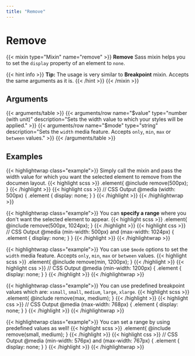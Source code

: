 ```yaml
---
title: "Remove"
---
```


# Remove

{{< mixin type="Mixin" name="remove" >}}
**Remove** Sass mixin helps you to set the `display` property of an element to `none`. 

{{< hint info >}}
**Tip:** The usage is very similar to **Breakpoint** mixin. Accepts the same arguments as it is.
{{< /hint >}}
{{< /mixin >}}

## Arguments

{{< arguments/table >}}
  {{< arguments/row name="$value" type="number (with unit)" description="Sets the width value to which your styles will be applied." >}}
  {{< arguments/row name="$mode" type="string" description="Sets the `width` media feature. Accepts `only`, `min`, `max` or `between` values." >}}
{{< /arguments/table >}}

## Examples

{{< highlightwrap class="example">}}
Simply call the mixin and pass the width value for which you want the selected element to remove from the documen layout.
{{< highlight scss >}}
.element{
  @include remove(500px);
}
{{< /highlight >}}
{{< highlight css >}}
// CSS Output
@media (width: 500px) {
  .element {
    display: none;
  }
}
{{< /highlight >}}
{{< /highlightwrap >}}

{{< highlightwrap class="example">}}
You can **specify a range** where you don't want the selected element to appear.
{{< highlight scss >}}
.element{
  @include remove(500px, 1024px);
}
{{< /highlight >}}
{{< highlight css >}}
// CSS Output
@media (min-width: 500px) and (max-width: 1024px) {
  .element {
    display: none;
  }
}
{{< /highlight >}}
{{< /highlightwrap >}}

{{< highlightwrap class="example">}}
You can use `$mode` options to set the `width` media feature. Accepts `only`, `min`, `max` or `between` values.
{{< highlight scss >}}
.element{
  @include remove(min, 1200px);
}
{{< /highlight >}}
{{< highlight css >}}
// CSS Output
@media (min-width: 1200px) {
  .element {
    display: none;
  }
}
{{< /highlight >}}
{{< /highlightwrap >}}

{{< highlightwrap class="example">}}
You can use predefined breakpoint values which are: `xsmall`, `small`, `medium`, `large`, `xlarge`.
{{< highlight scss >}}
.element{
  @include remove(max, medium);
}
{{< /highlight >}}
{{< highlight css >}}
// CSS Output
@media (max-width: 768px) {
  .element {
    display: none;
  }
}
{{< /highlight >}}
{{< /highlightwrap >}}

{{< highlightwrap class="example">}}
You can set a range by using predefined values as well!
{{< highlight scss >}}
.element{
  @include remove(small, medium);
}
{{< /highlight >}}
{{< highlight css >}}
// CSS Output
@media (min-width: 576px) and (max-width: 767px) {
  .element {
    display: none;
  }
}
{{< /highlight >}}
{{< /highlightwrap >}}



